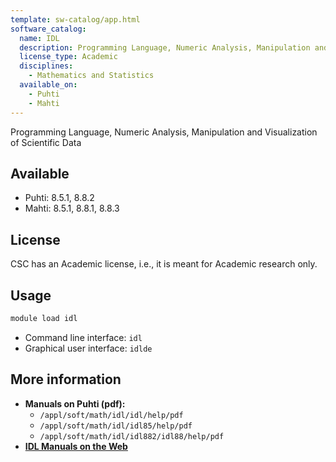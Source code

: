 ```yaml
---
template: sw-catalog/app.html
software_catalog:
  name: IDL
  description: Programming Language, Numeric Analysis, Manipulation and Visualization of Scientific Data
  license_type: Academic
  disciplines:
    - Mathematics and Statistics
  available_on:
    - Puhti
    - Mahti
---
```


Programming Language, Numeric Analysis, Manipulation and Visualization of Scientific Data

## Available

* Puhti: 8.5.1, 8.8.2
* Mahti: 8.5.1, 8.8.1, 8.8.3

## License

CSC has an Academic license, i.e., it is meant for Academic research only.

## Usage

```bash
module load idl
```

* Command line interface: `idl`
* Graphical user interface: `idlde`

## More information

* **Manuals on Puhti (pdf):**
    * `/appl/soft/math/idl/idl/help/pdf`
    * `/appl/soft/math/idl/idl85/help/pdf`
    * `/appl/soft/math/idl/idl882/idl88/help/pdf`
* [**IDL Manuals on the Web**](https://www.nv5geospatialsoftware.com/docs/routines-135.html)
